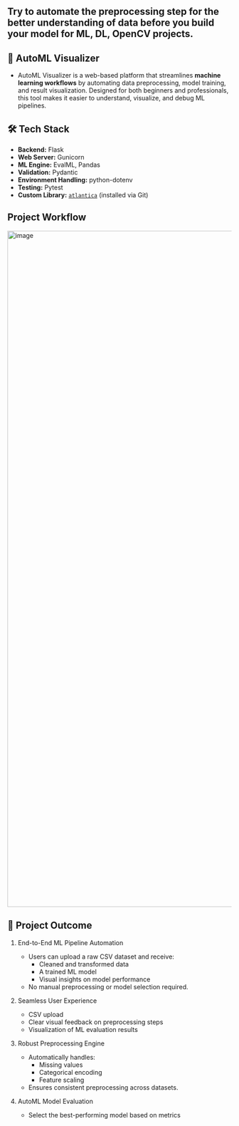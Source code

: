 ## Try to automate the preprocessing step for the better understanding of data before you build your model for ML, DL, OpenCV projects.

## 🤖 AutoML Visualizer 

- AutoML Visualizer is a web-based platform that streamlines **machine learning workflows** by automating data preprocessing, model training, and result visualization. Designed for both beginners and professionals,    this tool makes it easier to understand, visualize, and debug ML pipelines.

## 🛠️ Tech Stack

- **Backend:** Flask
- **Web Server:** Gunicorn
- **ML Engine:** EvalML, Pandas
- **Validation:** Pydantic
- **Environment Handling:** python-dotenv
- **Testing:** Pytest
- **Custom Library:** [`atlantica`](https://github.com/Atharvaud29/AutoML-Visualizer) (installed via Git)

## Project Workflow 

<img width="4550" height="1519" alt="image" src="https://github.com/user-attachments/assets/69764ec4-3bfc-4ba8-acfc-84666330906d" />

## 🎯 Project Outcome

1. End-to-End ML Pipeline Automation
   - Users can upload a raw CSV dataset and receive:
       - Cleaned and transformed data
       - A trained ML model
       - Visual insights on model performance
   - No manual preprocessing or model selection required.
  
2. Seamless User Experience
   - CSV upload
   - Clear visual feedback on preprocessing steps
   - Visualization of ML evaluation results
  
3. Robust Preprocessing Engine
   - Automatically handles:
        - Missing values
        - Categorical encoding
        - Feature scaling
   - Ensures consistent preprocessing across datasets.

4. AutoML Model Evaluation
    - Select the best-performing model based on metrics
